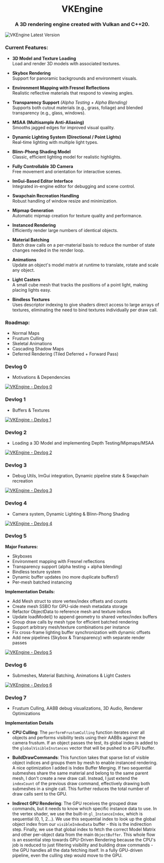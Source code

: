 <h1 align="center">VKEngine</h1>
<h3 align="center">A 3D rendering engine created with Vulkan and C++20.</h3>

![VKEngine Latest Version](https://i.ibb.co/VshfqQg/VKEngine-Episode6-Cover.jpg)

### Current Features:

- **3D Model and Texture Loading**  
  Load and render 3D models with associated textures.

- **Skybox Rendering**  
  Support for panoramic backgrounds and environment visuals.

- **Environment Mapping with Fresnel Reflections**  
  Realistic reflective materials that respond to viewing angles.

- **Transparency Support** *(Alpha Testing + Alpha Blending)*  
  Supports both cutout materials (e.g., grass, foliage) and blended transparency (e.g., glass, windows).

- **MSAA (Multisample Anti-Aliasing)**  
  Smooths jagged edges for improved visual quality.

- **Dynamic Lighting System (Directional / Point Lights)**  
  Real-time lighting with multiple light types.

- **Blinn-Phong Shading Model**  
  Classic, efficient lighting model for realistic highlights.

- **Fully Controllable 3D Camera**  
  Free movement and orientation for interactive scenes.

- **ImGui-Based Editor Interface**  
  Integrated in-engine editor for debugging and scene control.

- **Swapchain Recreation Handling**  
  Robust handling of window resize and minimization.

- **Mipmap Generation**  
  Automatic mipmap creation for texture quality and performance.

- **Instanced Rendering**  
  Efficiently render large numbers of identical objects.

- **Material Batching**  
  Batch draw calls on a per-material basis to reduce the number of state changes needed in the render loop.

- **Animations**  
  Update an object's model matrix at runtime to translate, rotate and scale any object. 

- **Light Casters**  
  A small cube mesh that tracks the positions of a point light, making placing lights easy.

- **Bindless Textures**  
  Uses descriptor indexing to give shaders direct access to large arrays of textures, eliminating the need to bind textures individually per draw call.

### Roadmap:	

- Normal Maps
- Frustum Culling
- Skeletal Animations
- Cascading Shadow Maps
- Deferred Rendering (Tiled Deferred + Forward Pass)

### Devlog 0
- Motivations & Dependencies

[![VKEngine - Devlog 0](https://img.youtube.com/vi/qB6mkcmTGvY/0.jpg)](https://www.youtube.com/watch?v=qB6mkcmTGvY)

### Devlog 1
- Buffers & Textures

[![VKEngine - Devlog 1](https://img.youtube.com/vi/XylJVviVezg/0.jpg)](https://www.youtube.com/watch?v=XylJVviVezg)

### Devlog 2
- Loading a 3D Model and implementing Depth Testing/Mipmaps/MSAA

[![VKEngine - Devlog 2](https://img.youtube.com/vi/BNghrnk86vo/0.jpg)](https://www.youtube.com/watch?v=BNghrnk86vo)

### Devlog 3
- Debug Utils, ImGui integration, Dynamic pipeline state & Swapchain recreation

[![VKEngine - Devlog 3](https://img.youtube.com/vi/0DAru1Xl0Jc/0.jpg)](https://www.youtube.com/watch?v=0DAru1Xl0Jc)

### Devlog 4
- Camera system, Dynamic Lighting & Blinn-Phong Shading

[![VKEngine - Devlog 4](https://img.youtube.com/vi/oiAcDZiqOqE/0.jpg)](https://www.youtube.com/watch?v=oiAcDZiqOqE)

### Devlog 5

**Major Features:**
- Skyboxes
- Environment mapping with Fresnel reflections
- Transparency support (alpha testing + alpha blending)
- Bindless texture system
- Dynamic buffer updates (no more duplicate buffers!)
- Per-mesh batched instancing

**Implementation Details:**
- Add Mesh struct to store vertex/index offsets and counts
- Create mesh SSBO for GPU-side mesh metadata storage
- Refactor ObjectData to reference mesh and texture indices
- Update loadModel() to append geometry to shared vertex/index buffers
- Group draw calls by mesh type for efficient batched rendering
- Support arbitrary mesh/texture combinations per instance
- Fix cross-frame lighting buffer synchronization with dynamic offsets
- Add new pipelines (Skybox & Transparency) with separate render passes

[![VKEngine - Devlog 5](https://img.youtube.com/vi/82CNc7eAjmw/0.jpg)](https://www.youtube.com/watch?v=82CNc7eAjmw)

### Devlog 6
- Submeshes, Material Batching, Animations & Light Casters

[![VKEngine - Devlog 6](https://img.youtube.com/vi/sx5lNJ4Cczo/0.jpg)](https://www.youtube.com/watch?v=sx5lNJ4Cczo)

### Devlog 7
- Frustum Culling, AABB debug visualizations, 3D Audio, Renderer Optimizations

**Implementation Details**

- **CPU Culling**: The `performFrustumCulling` function iterates over all objects and performs visibility tests using their AABBs against the camera frustum. If an object passes the test, its global index is added to the `globalVisibleInstances` vector that will be pushed to a GPU buffer.

- **BuildDrawCommands**: This function takes that sparse list of visible object indices and groups them by mesh to enable instanced rendering. A nice optimization I added is Index Buffer Merging. If two sequential submeshes share the same material and belong to the same parent mesh, I don't create a new draw call. Instead, I just extend the `indexCount` of the previous draw command, effectively drawing both submeshes in a single call. This further reduces the total number of draw calls sent to the GPU.

- **Indirect GPU Rendering**: The GPU receives the grouped draw commands, but it needs to know which specific instance data to use. In the vertex shader, we use the built-in `gl_InstanceIndex`, which is sequential (0, 1, 2...). We use this sequential index to look up the global object index from our `visibleIndexData` buffer - this is the indirection step. Finally, we use that global index to fetch the correct Model Matrix and other per-object data from the main `ObjectBuffer`. This whole flow is an essential step towards GPU-Driven Rendering because the CPU's job is reduced to just filtering visibility and building draw commands - the GPU handles all the data fetching itself. In a fully GPU-driven pipeline, even the culling step would move to the GPU.
